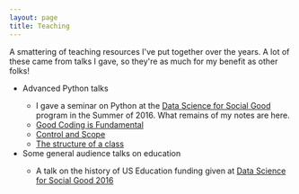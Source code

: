 ```yaml
---
layout: page
title: Teaching
---
```


<p class="message">
  A smattering of teaching resources I've put together over the years. A lot of these came from talks I gave, so they're as much for my benefit as other folks!
</p>

<ul>
  <li>Advanced Python talks</li>
  <ul>
    <li>I gave a seminar on Python at the <a href="http://dssg.uchicago.edu">Data Science for Social Good</a> program in the Summer of 2016. What remains of my notes are here.</li>
    <li><a href="http://khwilson.github.com/effective_python/good_coding_is_fundamental.html">Good Coding is Fundamental</a></li>
    <li><a href="http://khwilson.github.com/effective_python/control_and_scope.html">Control and Scope</a></li>
    <li><a href="http://khwilson.github.com/effective_python/writing_good_classes.html">The structure of a class</a></li>
  </ul>
  <li>Some general audience talks on education</li>
  <ul>
    <li>A talk on the history of US Education funding given at <a href="http://dssg.uchicago.edu">Data Science for Social Good 2016</a></li>
  </ul>
</ul>
